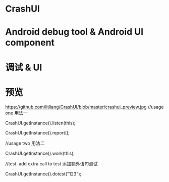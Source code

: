 # CrashUI
# Android debug tool & Android UI component
# 调试 & UI
# 预览 
https://github.com/litliang/CrashUI/blob/master/crashui_preview.jpg
 //usage one 用法一
 
CrashUI.getInstance().listen(this);

CrashUI.getInstance().report();

  //usage two 用法二

CrashUI.getInstance().work(this);
  
  //test. add extra call to test 添加额外语句测试

CrashUI.getInstance().dotest("123");

